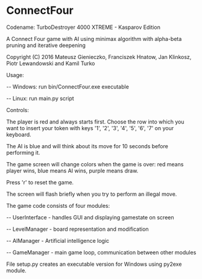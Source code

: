 # ConnectFour

Codename: TurboDestroyer 4000 XTREME - Kasparov Edition

A Connect Four game with AI using minimax algorithm with alpha-beta pruning and iterative deepening

Copyright (C) 2016 Mateusz Gienieczko, Franciszek Hnatow, Jan Klinkosz, Piotr Lewandowski and Kamil Turko

Usage:

-- Windows: run bin/ConnectFour.exe executable

-- Linux: run main.py script

Controls:

The player is red and always starts first. Choose the row into which you want to insert your token with keys '1', '2', '3', '4', '5', '6', '7' on your keyboard.

The AI is blue and will think about its move for 10 seconds before performing it.

The game screen will change colors when the game is over: red means player wins, blue means AI wins, purple means draw.

Press 'r' to reset the game.

The screen will flash briefly when you try to perform an illegal move.

The game code consists of four modules:

-- UserInterface - handles GUI and displaying gamestate on screen

-- LevelManager - board representation and modification

-- AIManager - Artificial intelligence logic

-- GameManager - main game loop, communication between other modules

File setup.py creates an executable version for Windows using py2exe module.
